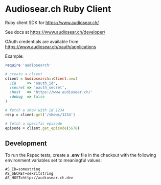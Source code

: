 Audiosear.ch Ruby Client
=========================================

Ruby client SDK for https://www.audiosear.ch/

See docs at https://www.audiosear.ch/developer/

OAuth credentials are available from https://www.audiosear.ch/oauth/applications

Example:

```ruby
require 'audiosearch'

# create a client
client = Audiosearch::Client.new(
  :id     => 'oauth_id',
  :secret => 'oauth_secret',
  :host   => 'https://www.audiosear.ch/'
  :debug  => false
)

# fetch a show with id 1234
resp = client.get('/shows/1234')

# fetch a specific episode
episode = client.get_episode(5678)

```

## Development

To run the Rspec tests, create a **.env** file in the checkout
with the following environment variables set to meaningful values:

```
AS_ID=somestring
AS_SECRET=sekritstring
AS_HOST=http://audiosear.ch.dev
```
